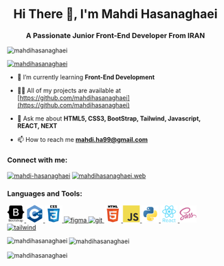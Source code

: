 <h1 align="center">Hi There 👋, I'm Mahdi Hasanaghaei</h1>
<h3 align="center">A Passionate Junior Front-End Developer From IRAN</h3>

<p align="left"> <img src="https://komarev.com/ghpvc/?username=mahdihasanaghaei&label=Profile%20views&color=0e75b6&style=flat" alt="mahdihasanaghaei" /> </p>

<p align="left"> <a href="https://github.com/ryo-ma/github-profile-trophy"><img src="https://github-profile-trophy.vercel.app/?username=mahdihasanaghaei" alt="mahdihasanaghaei" /></a> </p>

- 🌱 I’m currently learning **Front-End Development**

- 👨‍💻 All of my projects are available at [https://github.com/mahdihasanaghaei](https://github.com/mahdihasanaghaei)

- 💬 Ask me about **HTML5, CSS3, BootStrap, Tailwind, Javascript, REACT, NEXT**

- 📫 How to reach me **mahdi.ha99@gmail.com**

<h3 align="left">Connect with me:</h3>
<p align="left">
<a href="https://linkedin.com/in/mahdi-hasanaghaei" target="blank"><img align="center" src="https://raw.githubusercontent.com/rahuldkjain/github-profile-readme-generator/master/src/images/icons/Social/linked-in-alt.svg" alt="mahdi-hasanaghaei" height="30" width="40" /></a>
<a href="https://instagram.com/mahdihasanaghaei.web" target="blank"><img align="center" src="https://raw.githubusercontent.com/rahuldkjain/github-profile-readme-generator/master/src/images/icons/Social/instagram.svg" alt="mahdihasanaghaei.web" height="30" width="40" /></a>
</p>

<h3 align="left">Languages and Tools:</h3>
<p align="left"> <a href="https://getbootstrap.com" target="_blank" rel="noreferrer"> <img src="https://raw.githubusercontent.com/devicons/devicon/master/icons/bootstrap/bootstrap-plain-wordmark.svg" alt="bootstrap" width="40" height="40"/> </a> <a href="https://www.w3schools.com/cpp/" target="_blank" rel="noreferrer"> <img src="https://raw.githubusercontent.com/devicons/devicon/master/icons/cplusplus/cplusplus-original.svg" alt="cplusplus" width="40" height="40"/> </a> <a href="https://www.w3schools.com/css/" target="_blank" rel="noreferrer"> <img src="https://raw.githubusercontent.com/devicons/devicon/master/icons/css3/css3-original-wordmark.svg" alt="css3" width="40" height="40"/> </a> <a href="https://www.figma.com/" target="_blank" rel="noreferrer"> <img src="https://www.vectorlogo.zone/logos/figma/figma-icon.svg" alt="figma" width="40" height="40"/> </a> <a href="https://git-scm.com/" target="_blank" rel="noreferrer"> <img src="https://www.vectorlogo.zone/logos/git-scm/git-scm-icon.svg" alt="git" width="40" height="40"/> </a> <a href="https://www.w3.org/html/" target="_blank" rel="noreferrer"> <img src="https://raw.githubusercontent.com/devicons/devicon/master/icons/html5/html5-original-wordmark.svg" alt="html5" width="40" height="40"/> </a> <a href="https://developer.mozilla.org/en-US/docs/Web/JavaScript" target="_blank" rel="noreferrer"> <img src="https://raw.githubusercontent.com/devicons/devicon/master/icons/javascript/javascript-original.svg" alt="javascript" width="40" height="40"/> </a> <a href="https://www.python.org" target="_blank" rel="noreferrer"> <img src="https://raw.githubusercontent.com/devicons/devicon/master/icons/python/python-original.svg" alt="python" width="40" height="40"/> </a> <a href="https://reactjs.org/" target="_blank" rel="noreferrer"> <img src="https://raw.githubusercontent.com/devicons/devicon/master/icons/react/react-original-wordmark.svg" alt="react" width="40" height="40"/> </a> <a href="https://sass-lang.com" target="_blank" rel="noreferrer"> <img src="https://raw.githubusercontent.com/devicons/devicon/master/icons/sass/sass-original.svg" alt="sass" width="40" height="40"/> </a> <a href="https://tailwindcss.com/" target="_blank" rel="noreferrer"> <img src="https://www.vectorlogo.zone/logos/tailwindcss/tailwindcss-icon.svg" alt="tailwind" width="40" height="40"/> </a> </p>

<p><img align="left" src="https://github-readme-stats.vercel.app/api/top-langs?username=mahdihasanaghaei&show_icons=true&locale=en&layout=compact" alt="mahdihasanaghaei" /></p>

<p>&nbsp;<img align="center" src="https://github-readme-stats.vercel.app/api?username=mahdihasanaghaei&show_icons=true&locale=en" alt="mahdihasanaghaei" /></p>

<p><img align="center" src="https://github-readme-streak-stats.herokuapp.com/?user=mahdihasanaghaei&" alt="mahdihasanaghaei" /></p>
